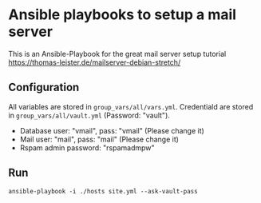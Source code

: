 # Ansible playbooks to setup a mail server

This is an Ansible-Playbook for the great mail server setup tutorial https://thomas-leister.de/mailserver-debian-stretch/

## Configuration

All variables are stored in `group_vars/all/vars.yml`. Credentiald are stored in `group_vars/all/vault.yml` (Password: "vault").

- Database user: "vmail", pass: "vmail" (Please change it)
- Mail user: "mail", pass: "mail" (Please change it)
- Rspam admin password: "rspamadmpw"

## Run

```
ansible-playbook -i ./hosts site.yml --ask-vault-pass
```
